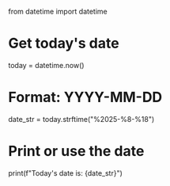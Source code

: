 from datetime import datetime

# Get today's date
today = datetime.now()

# Format: YYYY-MM-DD
date_str = today.strftime("%2025-%8-%18")

# Print or use the date
print(f"Today's date is: {date_str}")

